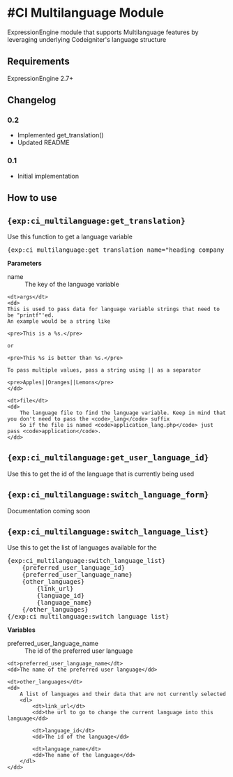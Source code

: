 #CI Multilanguage Module
=======================

ExpressionEngine module that supports Multilanguage features by leveraging underlying Codeigniter's language structure

## Requirements
ExpressionEngine 2.7+

## Changelog

### 0.2
* Implemented get_translation()
* Updated README

### 0.1
* Initial implementation

	
## How to use

```{exp:ci_multilanguage:get_translation}```
-----------------------------------------------

Use this function to get a language variable

<pre>
{exp:ci_multilanguage:get_translation name="heading_company_name" file="application"}
</pre>

**Parameters**

<dl>
	<dt>name</dt>
	<dd>The key of the language variable</dd>

	<dt>args</dt>
	<dd>
	This is used to pass data for language variable strings that need to be "printf"'ed.
	An example would be a string like 

    <pre>This is a %s.</pre>

	or

    <pre>This %s is better than %s.</pre>

	To pass multiple values, pass a string using || as a separator

    <pre>Apples||Oranges||Lemons</pre>
	</dd>

	<dt>file</dt>
	<dd>
		The language file to find the language variable. Keep in mind that you don't need to pass the <code>_lang</code> suffix
		So if the file is named <code>application_lang.php</code> just pass <code>application</code>.
	</dd>
</dl>

```{exp:ci_multilanguage:get_user_language_id}```
---------------------------------------------------
Use this to get the id of the language that is currently being used

```{exp:ci_multilanguage:switch_language_form}```
---------------------------------------------------
Documentation coming soon

```{exp:ci_multilanguage:switch_language_list}```
---------------------------------------------------
Use this to get the list of languages available for the 

<pre>
{exp:ci_multilanguage:switch_language_list}
	{preferred_user_language_id}
	{preferred_user_language_name}
	{other_languages}
		{link_url}
		{language_id}
		{language_name}
	{/other_languages}
{/exp:ci_multilanguage:switch_language_list}
</pre>

**Variables**

<dl>
	<dt>preferred_user_language_name</dt>
	<dd>The id of the preferred user language</dd>

	<dt>preferred_user_language_name</dt>
	<dd>The name of the preferred user language</dd>

	<dt>other_languages</dt>
	<dd>
		A list of languages and their data that are not currently selected
		<dl>
			<dt>link_url</dt>
			<dd>the url to go to change the current language into this language</dd>

			<dt>language_id</dt>
			<dd>The id of the language</dd>

			<dt>language_name</dt>
			<dd>The name of the language</dd>
		</dl>
	</dd>
</dl>
